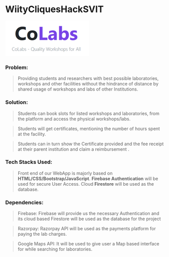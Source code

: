# WiityCliquesHackSVIT

![CoLabs](images/logo.png)

### Problem:
> Providing students and researchers with best possible laboratories, workshops and other facilities without the hindrance of distance by shared usage of workshops and labs of other Institutions.

### Solution:
> Students can book slots for listed workshops  and laboratories, from the platform and access the physical workshops/labs.

> Students will get certificates, mentioning the number of hours spent at the facility.  

> Students can in turn show the Certificate provided and the fee receipt at their parent institution and claim a reimbursement .


### Tech Stacks Used: 

> Front end of our WebApp is majorly based on **HTML/CSS/Bootstrap/JavaScript**.
> **Firebase Authentication** will be used for secure User Access.
> Cloud **Firestore** will be used as the database.


### Dependencies:
> Firebase:
    Firebase will provide us the necessary Authentication and its cloud based Firestore will be used as the database for the project

> Razorpay:
    Razorpay API will be used as the payments platform for paying the lab charges.

> Google Maps API:
    It will be used to give user a Map based interface for
    while searching for laboratories.

